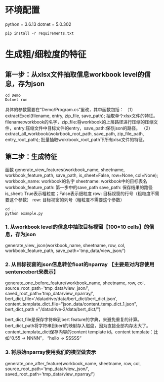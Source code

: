# 环境配置

python = 3.6.13
dotnet = 5.0.302

```
pip install -r requirements.txt
```

# 生成粗/细粒度的特征

## 第一步：从xlsx文件抽取信息workbook level的信息，存为json
```
cd Demo
Dotnet run
```

具体的参数需要在“Demo/Program.cs”里改，其中函数包括：
（1）extractExcel(filename, entry, zip_file, save_path); 抽取单个xlsx文件的特征。filename:workbook的名字，zip_file:将workbook的上层路径进行压缩的压缩文件，entry:压缩文件中目标文件的entry，save_path:保存json的路径。
（2）extract_all_workbook(wokrbook_root_path, save_path, zip_file_path, entry_root_path); 批量抽取wokrbook_root_path下所有xlsx文件的特征。


## 第二步：生成特征

函数 generate_view_features(workbook_name, sheetname, workbook_feature_path, save_path, is_sheet=False, row=None, col=None);
workbook_name: workbook的名字
sheetname: workbook中的目标表名
workbook_feature_path: 第一步中的save_path
save_path: 保存结果的路径
is_sheet: True表示粗粒度；False表示细粒度
row: 目标视窗的行号（粗粒度不需要这个参数）
row: 目标视窗的列号（粗粒度不需要这个参数）

```
cd ..
python example.py
```

### 1. 从workbook level的信息中抽取目标视窗【100*10 cells】的信息，存为json
generate_view_json(workbook_name, sheetname, row, col, workbook_feature_path, save_path='tmp_data/view_json/')

### 2. 从目标视窗的json信息转位float的nparray 【主要是对内容使用sentencebert来表示】
generate_one_before_feature(workbook_name, sheetname, row, col, source_root_path='tmp_data/view_json/', saved_root_path='tmp_data/view_nparray/', bert_dict_file='/datadrive/data/bert_dict/bert_dict.json', content_template_dict_file="json_data/content_temp_dict_1.json", bert_dict_path ="/datadrive-2/data/bert_dict/")

bert_dict_file是保存字符串到bert feature的字典，来避免重复的计算。
bert_dict_path将字符串到bert的映射存入磁盘，因为直接全部内存太大了。
content_template_dict保存内容的content template id。content template：比如“0.55 -> NNNN”， “hello -> SSSSS“

### 3. 将原始nparray使用我们的模型做表示
generate_one_after_feature(workbook_name, sheetname, row, col, source_root_path='tmp_data/view_json/', saved_root_path='tmp_data/view_nparray/')